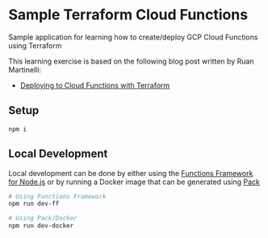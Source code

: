 # Sample Terraform Cloud Functions
Sample application for learning how to create/deploy GCP Cloud Functions using Terraform

This learning exercise is based on the following blog post written by Ruan Martinelli:

* [Deploying to Cloud Functions with Terraform](https://ruanmartinelli.com/posts/terraform-cloud-functions-nodejs-api)

## Setup

```
npm i
```

## Local Development
Local development can be done by either using the [Functions Framework for Node.js](https://github.com/GoogleCloudPlatform/functions-framework-nodejs) or by running a Docker image that can be generated using [Pack](https://buildpacks.io/docs/tools/pack/)

```bash
# Using Functions Framework
npm run dev-ff

# Using Pack/Docker
npm run dev-docker
```